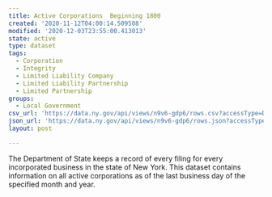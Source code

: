 ```yaml
---
title: Active Corporations  Beginning 1800
created: '2020-11-12T04:00:14.509508'
modified: '2020-12-03T23:55:00.413013'
state: active
type: dataset
tags:
  - Corporation
  - Integrity
  - Limited Liability Company
  - Limited Liability Partnership
  - Limited Partnership
groups:
  - Local Government
csv_url: 'https://data.ny.gov/api/views/n9v6-gdp6/rows.csv?accessType=DOWNLOAD'
json_url: 'https://data.ny.gov/api/views/n9v6-gdp6/rows.json?accessType=DOWNLOAD'
layout: post

---
```

The Department of State keeps a record of every filing for every incorporated business in the state of New York. This dataset contains information on all active corporations as of the last business day of the specified month and year.
